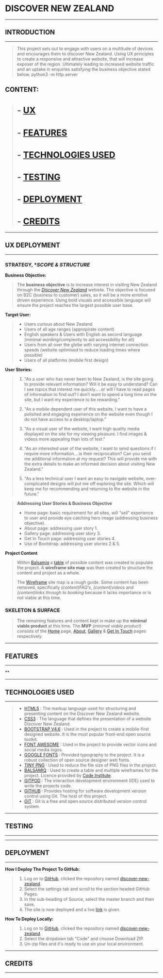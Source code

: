 
# **DISCOVER NEW ZEALAND** 
---
## INTRODUCTION
---
>
>This project sets out to engage with users on a multitude of devices and encourages them to discover New Zealand. Using UX principles to create a responsive and attractive website, that will increase exposer of the region. Ultimately leading to increased website traffic and an uptake in enquiries satisfying the business objective stated below.
>python3 -m http.server

## CONTENT:
> # - [UX](##ux-deployment)
> # - [FEATURES](##features)
> # - [TECHNOLOGIES USED](##techonologies-used)
> # - [TESTING](##testing)
> # - [DEPLOYMENT](##deployment)
> # - [CREDITS](##credits)

---
## **UX DEPLOYMENT**
---
### **STRATEGY**, **SCOPE & STRUCTURE*
**Business Objective:**
>The **business objective** is to increase interest in visiting New Zealand through the [*Discover New Zealand*](https://5-ean.github.io/discover-new-zealand/) webiste. The objective is focused on B2C (business to customer) sales, so it will be a more emotive driven experience. Using bold visuals and accessible language will ensure the project reaches the largest possible user base.

**Target User:** 
> * Users curious about New Zealand
> * Users of all age ranges (appropirate content)
> * English speakers & Users with English as second language (minimal wording/complexity to aid accessibility for all)
> * Users from all over the globe with varying internet connection speeds (website optimised to reduce loading times where possible)
> * Users of all platforms (mobile first design)

**User Stories:**
> 1. "As a user who has never been to New Zealand, is the site going to provide relevant information? Will it be easy to understand? Can I see topics that interest me quickly…..or will I have to read pages of information to find out? I don’t want to spend a long time on the site, but I want my experience to be rewarding."
>
> 2. "As a mobile dependent user of this website, I want to have a polished and engaging experience on the website even though I do not have access to a desktop/laptop."
>
> 3. "As a visual user of the website, I want high quality media displayed on the site for my viewing pleasure. I find images & videos more appealing than lots of text."
>
> 4. "As an interested user of the website, I want to send questions if I require more information….is their reciprocation? Can you send me additional information at my request? This will provide me with the extra details to make an informed decision about visiting New Zealand."
>
> 5. "As a less technical user I want an easy to navigate website, over-complicated designs will put me off exploring the site. Which will keep me for recommending and returning to the website in the future."  

>**Addressing User Stories & Business Objective**  
> * Home page: basic requirement for all sites, will “sell” experience to user and provide eye catching hero image (addressing business objective).
> * About page: addressing user story 1.
> * Gallery page: addressing user story 3.
> * Get In Touch page: addressing user stories 4.
> * Use of Bootstrap: addressing user stories 2 & 5.

**Project Content** 
>Within [Balsamiq](https://balsamiq.com/) a [table](/workspace/discover-new-zealand/assets/ux_assets/images/content-table.pdf) of possible content was created to populate the project. A **wireframe site map** was then created to structure the content and project as a whole.
>
> The [Wireframe](/workspace/discover-new-zealand/assets/ux_assets/images/sitemap-wireframe.pdf) site map is a rough guide. Some content has been removed, specifically *(content)FAQ's*, *(content)videos* and *(content)links through to booking* because it lacks importance or is not viable at this time. 
 
### **SKELETON & SURFACE**

>The remaining features and content kept in make up the **minimal viable product** at this time. The **MVP** *(minimal viable product)* consists of the [Home](/workspace/discover-new-zealand/assets/ux_assets/images/index.html-wireframe.pdf) page, [About](/workspace/discover-new-zealand/assets/ux_assets/images/about.html-wireframe.pdf), [Gallery](/workspace/discover-new-zealand/assets/ux_assets/images/gallery.html-wireframe.pdf) & [Get In Touch](/workspace/discover-new-zealand/assets/ux_assets/images/get-in-touch.html-wireframe.pdf) pages respectively.

---
## **FEATURES**
---
**


---
## **TECHNOLOGIES USED**
---
> * [HTML5](https://html.com/html5/) : The markup language used for structuring and presenting content on the Discover New Zealand website.
> * [CSS3](https://html.com/css/) : The language that defines the presentation of a website Discover New Zealand.
> * [BOOTSTRAP V4.6](https://getbootstrap.com/docs/4.6/getting-started/introduction/) : Used in the project to create a mobile-first designed website. It is the most popular front-end open source toolkit.
> * [FONT AWESOME](https://fontawesome.com/) : Used in the project to provide vector icons and social media logos.
> * [GOOGLE FONTS](https://fonts.google.com/) : Provided typography to the project. It is a robust collection of open source designer web fonts.
> * [TINY PNG](https://tinypng.com/) : Used to reduce the file size of PNG files in the project.
> * [BALSAMIQ](https://balsamiq.com/) : Used to create a table and multiple wireframes for the project. Licence provided by [Code Institute](https://codeinstitute.net/).
> * [GITPOD](https://www.gitpod.io/) : The interaction development environment (IDE) used to write the projects code.
> * [GITHUB](https://github.com/) : Provides hosting for software development version control using Git. The host of this project.
> * [GIT](https://git-scm.com/) : Git is a free and open source distributed version control system.

---
## **TESTING**
---

---
## **DEPLOYMENT**
---
**How I Deploy The Project To GitHub:**
> 1. Log on to [GitHub](https://github.com/), clicked the repository named [discover-new-zealand](https://github.com/5-ean/discover-new-zealand).
> 2. Select the settings tab and scroll to the section headed GitHub Pages.
> 3. In the sub-heading of Source, select the master branch and then save.
> 4. The site is now deployed and a live [link](https://5-ean.github.io/discover-new-zealand/get-in-touch.html) is given.

**How To Deploy Locally:**
> 1. Log on to [GitHub](https://github.com/), clicked the repository named [discover-new-zealand](https://github.com/5-ean/discover-new-zealand).
> 2. Select the dropdown tab "Code" and choose Download ZIP.
> 3. Un-zip files and it's ready to use on your local environment.
---
## **CREDITS**
---